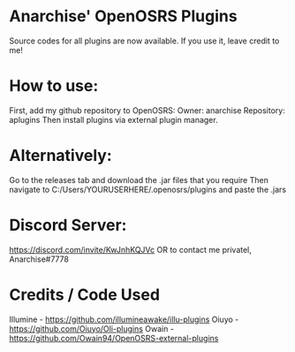 # Anarchise' OpenOSRS Plugins
Source codes for all plugins are now available. If you use it, leave credit to me!

# How to use:

First, add my github repository to OpenOSRS:
Owner: anarchise
Repository: aplugins
Then install plugins via external plugin manager.

# Alternatively:

Go to the releases tab and download the .jar files that you require
Then navigate to C:/Users/YOURUSERHERE/.openosrs/plugins and paste the .jars 

# Discord Server:
https://discord.com/invite/KwJnhKQJVc
 OR to contact me privatel, Anarchise#7778
 
 # Credits / Code Used
 
 Illumine - https://github.com/illumineawake/illu-plugins
 Oiuyo - https://github.com/Oiuyo/Oli-plugins
 Owain - https://github.com/Owain94/OpenOSRS-external-plugins
 

